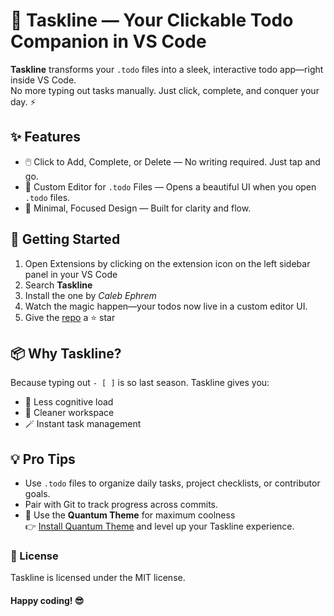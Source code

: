 # 🧵 Taskline — Your Clickable Todo Companion in VS Code

**Taskline** transforms your `.todo` files into a sleek, interactive todo app—right inside VS Code.  
No more typing out tasks manually. Just click, complete, and conquer your day. ⚡

## ✨ Features

- 🖱️ Click to Add, Complete, or Delete — No writing required. Just tap and go.
- 📁 Custom Editor for `.todo` Files — Opens a beautiful UI when you open `.todo` files.
- 🎨 Minimal, Focused Design — Built for clarity and flow.

## 🚀 Getting Started

1. Open Extensions by clicking on the extension icon on the left sidebar panel in your VS Code
2. Search **Taskline**
3. Install the one by _Caleb Ephrem_
4. Watch the magic happen—your todos now live in a custom editor UI.
5. Give the [repo](https://github.com/calebephrem/quantum-vscode) a ⭐ star

## 📦 Why Taskline?

Because typing out `- [ ]` is so last season. Taskline gives you:

- 🧠 Less cognitive load
- 🧼 Cleaner workspace
- 🪄 Instant task management

## 💡 Pro Tips

- Use `.todo` files to organize daily tasks, project checklists, or contributor goals.
- Pair with Git to track progress across commits.
- 🧠 Use the **Quantum Theme** for maximum coolness  
  👉 [Install Quantum Theme](https://marketplace.visualstudio.com/items?itemName=CalebEphrem.quantum) and level up your Taskline experience.

### 📄 License

Taskline is licensed under the MIT license.

#### Happy coding! 😎
